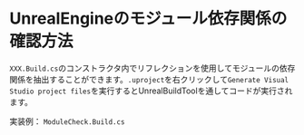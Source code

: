 # UnrealEngineのモジュール依存関係の確認方法
```XXX.Build.cs```のコンストラクタ内でリフレクションを使用してモジュールの依存関係を抽出することができます。```.uproject```を右クリックして```Generate Visual Studio project files```を実行するとUnrealBuildToolを通してコードが実行されます。

実装例：
```ModuleCheck.Build.cs```